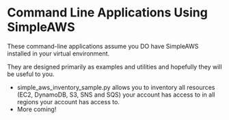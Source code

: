 # Command Line Applications Using SimpleAWS

These command-line applications assume you DO have SimpleAWS installed in your virtual environment.

They are designed primarily as examples and utilities and hopefully they will be useful to you.

- simple_aws_inventory_sample.py allows you to inventory all resources (EC2, DynamoDB, S3, SNS and SQS) your account has access to in all regions your account has access to.
- More coming!
